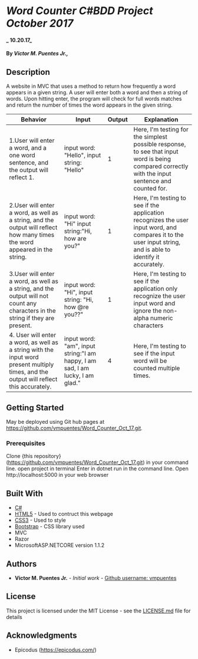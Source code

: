 # _Word Counter C#BDD Project October 2017_

#### _ 10.20.17_

#### By _**Victor M. Puentes Jr.,**_

## Description

A website in MVC that uses a method to return how frequently a word appears in a given string. A user will enter both a word and then a string of words. Upon hitting enter, the program will check for full words matches and return the number of times the word appears in the given string.


| Behavior  | Input  | Output  | Explanation |
|---|---|---|---|
|1.User will enter a word, and a one word sentence, and the output will reflect 1. | input word: "Hello", input string: "Hello" | 1 | Here, I'm testing for the simplest possible response, to see that input word is being compared correctly with the input sentence and counted for. |
|2.User will enter a word, as well as a string, and the output will reflect how many times the word appeared in the string.  | input word: "Hi" input string:"Hi, how are you?" | 1 |  Here, I'm testing to see if the application recognizes the user input word, and compares it to the user input string, and is able to identify it accurately.|
|3.User will enter a word, as well as a string, and the output will not count any characters in the string if they are present. | input word: "Hi", input string: "Hi, how @re you??" | 1 | Here, I'm testing to see if the application only recognize the user input word and ignore the non-alpha numeric characters |
|4. User will enter a word, as well as a string with the input word present multiply times, and the output will reflect this accurately. | input word: "am", input string:"I am happy, I am sad, I am lucky, I am glad."| 4 | Here, I'm testing to see if the input word will be counted multiple times. |


## Getting Started

May be deployed using Git hub pages at  https://github.com/vmpuentes/Word_Counter_Oct_17.git.

### Prerequisites

Clone {this repository}(https://github.com/vmpuentes/Word_Counter_Oct_17.git) in your command line.
open project in terminal
Enter in dotnet run in the command line.
Open http://localhost:5000 in your web browser


## Built With

* [C#](https://learnhowtoprogram.com/couses/c#)
* [HTML5](https://developer.mozilla.org/en-US/docs/Web/Guide/HTML/HTML5) - Used to contruct this webpage
* [CSS3](http://html.com/css/) - Used to style
* [Bootstrap](http://getbootstrap.com/) - CSS library used
* MVC
* Razor
* MicrosoftASP.NETCORE version 1.1.2

## Authors

* **Victor M. Puentes Jr.** - *Initial work* - [Github username: vmpuentes](https://github.com/vmpuentes)

## License

This project is licensed under the MIT License - see the [LICENSE.md](LICENSE.md) file for details

## Acknowledgments

* Epicodus (https://epicodus.com/)

